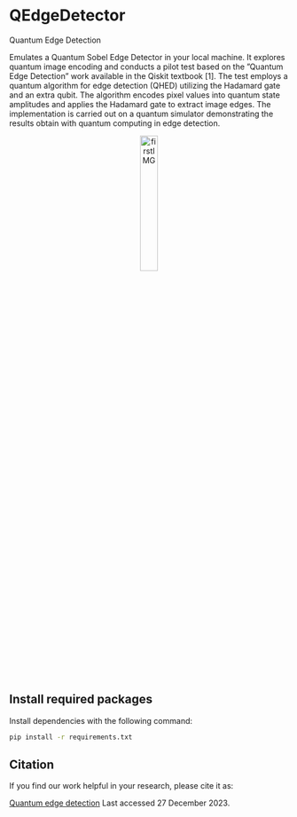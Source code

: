 # QEdgeDetector
Quantum Edge Detection


Emulates a Quantum Sobel Edge Detector in your local machine.
It explores quantum image encoding and conducts a pilot test based on the ”Quantum Edge Detection” work available in the Qiskit textbook [1]. The test employs a quantum algorithm for edge detection (QHED) utilizing the Hadamard gate and an extra qubit. The algorithm encodes pixel values into quantum state amplitudes and applies the Hadamard gate to extract image edges. The implementation is carried out on a quantum simulator demonstrating the results obtain with quantum computing in edge detection.


<p align="center">
  <img width="25%" src="https://github.com/AlexMaks02/QEdgeDetectir/figs/Original_Image.png" alt="firstIMG"/>
</p> 




## Install required packages

Install dependencies with the following command:

```bash
pip install -r requirements.txt
```



## Citation

If you find our work helpful in your research, please cite it as:

[Quantum edge detection](https://github.com/Qiskit/textbook/blob/main/notebooks/ch-applications/quantum-edge-detection.ipynb) Last accessed 27 December 2023.

